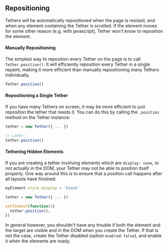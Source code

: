 Repositioning
-----

Tethers will be automatically repositioned when the page is resized, and when any element containing the Tether is scrolled.
If the element moves for some other reason (e.g. with javascript), Tether won't know to reposition the element.

#### Manually Repositioning

The simplest way to reposition every Tether on the page is to call `Tether.position()`.  It will efficiently reposition every
Tether in a single repaint, making it more efficient than manually repositioning many Tethers individually.

```javascript
Tether.position()
```

#### Repositioning a Single Tether

If you have many Tethers on screen, it may be more efficient to just reposition the tether that needs it.  You can do this
by calling the `.position` method on the Tether instance:

```javascript
tether = new Tether({ ... })

// Later:
tether.position()
```

#### Tethering Hidden Elements

If you are creating a tether involving elements which are `display: none`, or not actually in the DOM, 
your Tether may not be able to position itself properly.  One way around this is to
ensure that a position call happens after all layouts have finished:

```javascript
myElement.style.display = 'block'

tether = new Tether({ ... })

setTimeout(function(){
  tether.position();
})
```

In general however, you shouldn't have any trouble if both the element and the target are visible and in the DOM when you
create the Tether.  If that is not the case, create the Tether disabled (option `enabled`: `false`), and enable it when
the elements are ready.
